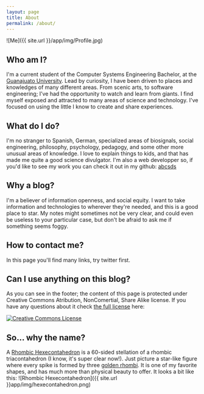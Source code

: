 ```yaml
---
layout: page
title: About
permalink: /about/
---
```

![Me]({{ site.url }}/app/img/Profile.jpg)

## Who am I?
I'm a current student of the Computer Systems Engineering Bachelor, at the [Guanajuato University][fimee]. Lead by curiosity, I have been driven to places and knowledges of many different areas. From scenic arts, to software engineering; I’ve had the opportunity to watch and learn from giants. I find myself exposed and attracted to many areas of science and technology. I've focused on using the little I know to create and share experiences.
## What do I do?
I'm no stranger to Spanish, German, specialized areas of biosignals, social engineering, philosophy, psychology, pedagogy, and some other more unusual areas of knowledge. I love to explain things to kids, and that has made me quite a good science divulgator.
I'm also a web developper so, if you'd like to see my work you can check it out in my github:  [abcsds][github]
## Why a blog?
I'm a believer of information openness, and social equity. I want to take information and technologies to wherever they're needed, and this is a good place to star. My notes might sometimes not be very clear, and could even be useless to your particular case, but don't be afraid to ask me if something seems foggy.
## How to contact me?
In this page you'll find many links, try twitter first.
## Can I use anything on this blog?
As you can see in the footer; the content of this page is protected under Creative Commons Atribution, NonComertial, Share Alike license. If you have any questions about it check [the full license][license] here:

<a rel="license" href="http://creativecommons.org/licenses/by-nc-sa/3.0/"><img alt="Creative Commons License" style="border-width:0" src="https://i.creativecommons.org/l/by-nc-sa/3.0/88x31.png" /></a>
## So... why the name?
A [Rhombic Hexecontahedron][hexe] is a 60-sided stellation of a rhombic triacontahedron (I know, it's super clear now!). Just picture a star-like figure where every spike is formed by three [golden rhombi][rhombi]. It is one of my favorite shapes, and has much more than physical beauty to offer. It looks a bit like this:
![Rhombic Hexecontahedron]({{ site.url }}app/img/hexecontahedron.png)

[fimee]: http://www.ingenierias.ugto.mx/DI/estructura/
[github]: https://github.com/abcsds
[license]: (http://creativecommons.org/licenses/by-nc-sa/3.0/)
[hexe]: https://en.wikipedia.org/wiki/Rhombic_hexecontahedron
[rhombi]: https://en.wikipedia.org/wiki/Golden_rhombus

